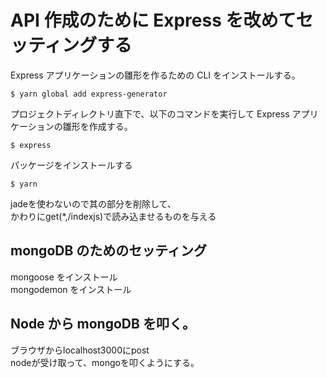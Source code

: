 # API 作成のために Express を改めてセッティングする

Express アプリケーションの雛形を作るための CLI をインストールする。

```
$ yarn global add express-generator
```

プロジェクトディレクトリ直下で、以下のコマンドを実行して Express アプリケーションの雛形を作成する。

```
$ express
```

パッケージをインストールする



```
$ yarn
```





jadeを使わないので其の部分を削除して、  
かわりにget\(\*,/indexjs\)で読み込ませるものを与える

## mongoDB のためのセッティング

mongoose をインストール  
mongodemon をインストール

## Node から mongoDB を叩く。

ブラウザからlocalhost3000にpost  
nodeが受け取って、mongoを叩くようにする。

